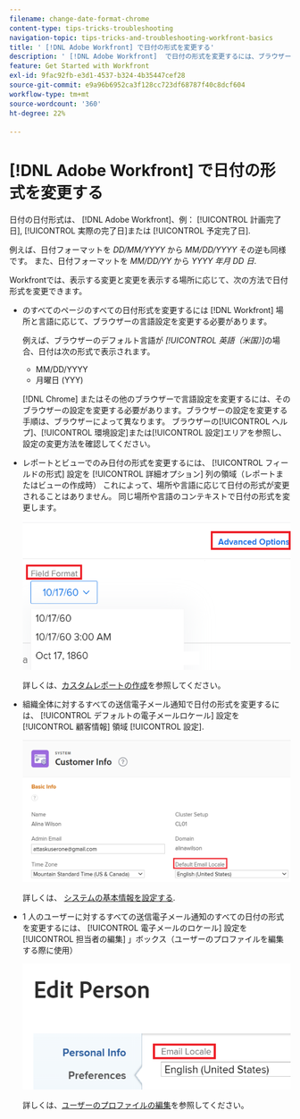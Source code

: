 ```yaml
---
filename: change-date-format-chrome
content-type: tips-tricks-troubleshooting
navigation-topic: tips-tricks-and-troubleshooting-workfront-basics
title: ' [!DNL Adobe Workfront] で日付の形式を変更する'
description: ' [!DNL Adobe Workfront]  で日付の形式を変更するには、ブラウザーの言語設定を変更する必要があります。'
feature: Get Started with Workfront
exl-id: 9fac92fb-e3d1-4537-b324-4b35447cef28
source-git-commit: e9a96b6952ca3f128cc723df68787f40c8dcf604
workflow-type: tm+mt
source-wordcount: '360'
ht-degree: 22%

---
```


# [!DNL Adobe Workfront] で日付の形式を変更する

<!--this article used to be called "Change the date format in Adobe Workfront when using Chrome". The team decieded to make it more generic and hide the steps. Also see drafted content below-->

日付の日付形式は、 [!DNL Adobe Workfront]、例： [!UICONTROL 計画完了日], [!UICONTROL 実際の完了日]または [!UICONTROL 予定完了日].

例えば、日付フォーマットを _DD/MM/YYYY_ から _MM/DD/YYYY_ その逆も同様です。
また、日付フォーマットを _MM/DD/YY_ から _YYYY 年月 DD 日_.

Workfrontでは、表示する変更と変更を表示する場所に応じて、次の方法で日付形式を変更できます。

* のすべてのページのすべての日付形式を変更するには [!DNL Workfront] 場所と言語に応じて、ブラウザーの言語設定を変更する必要があります。

  例えば、ブラウザーのデフォルト言語が *[!UICONTROL 英語（米国）]*&#x200B;の場合、日付は次の形式で表示されます。

   * MM/DD/YYYY
   * 月曜日 (YYY)

  [!DNL Chrome] またはその他のブラウザーで言語設定を変更するには、そのブラウザーの設定を変更する必要があります。ブラウザーの設定を変更する手順は、ブラウザーによって異なります。 ブラウザーの[!UICONTROL ヘルプ]、[!UICONTROL 環境設定]または[!UICONTROL 設定]エリアを参照し、設定の変更方法を確認してください。

* レポートとビューでのみ日付の形式を変更するには、 [!UICONTROL フィールドの形式] 設定を [!UICONTROL 詳細オプション] 列の領域（レポートまたはビューの作成時） これによって、場所や言語に応じて日付の形式が変更されることはありません。 同じ場所や言語のコンテキストで日付の形式を変更します。

  ![](assets/field-format-in-advanced-options-of-a-view-highlighted.png)

  詳しくは、[カスタムレポートの作成](../../reports-and-dashboards/reports/creating-and-managing-reports/create-custom-report.md)を参照してください。

* 組織全体に対するすべての送信電子メール通知で日付の形式を変更するには、 [!UICONTROL デフォルトの電子メールロケール] 設定を [!UICONTROL 顧客情報] 領域 [!UICONTROL 設定].

  ![](assets/default-email-locale-field.png)

  詳しくは、 [システムの基本情報を設定する](../../administration-and-setup/get-started-wf-administration/configure-basic-info.md).

* 1 人のユーザーに対するすべての送信電子メール通知のすべての日付の形式を変更するには、 [!UICONTROL 電子メールのロケール] 設定を [!UICONTROL 担当者の編集] 」ボックス（ユーザーのプロファイルを編集する際に使用）

  ![](assets/email-locale-for-user-profile-highlighted.png)

  詳しくは、[ユーザーのプロファイルの編集](../../administration-and-setup/add-users/create-and-manage-users/edit-a-users-profile.md)を参照してください。

<!--drafted because we should not document steps for a third-party application

To change your language settings in Chrome:

1. Click the 3-dots in the top right corner of your Chrome interface, then click **Settings**.
1. On the left area of the Settings page, expand **Advanced**, then click **Languages**.  
   Or  
   Search for *language*&nbsp;at the top of the Settings page, then click **Languages**.

1. In the **Language** list, locate the language and region that use your preferred date format.

   **Example:** If you speak English and you want the date format to be MM/DD/YYYY, you would select **English (United States)**. If you speak English and you want the date format to be DD/MM/YYY, you would select **English (United Kingdom)**.

1. (Conditional) If the language and region you want to use are not visible in the list, click **Add languages** to add it to the list.
1. Click the 3-dot menu next to the language and region you want to use, then click **Move to the top**.
1. Return to the Workfront interface, then refresh the page.  
   The date format is now updated in projects and other areas of Workfront that use MM/DD/YYYY or DD/MM/YYYY format when displaying dates.

   -->
